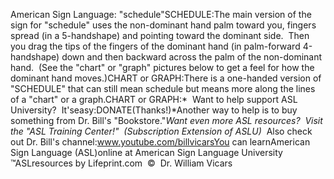 American Sign Language: "schedule"SCHEDULE:The main version of the sign for "schedule" uses the non-dominant 
			hand palm toward you, fingers spread (in a 5-handshape) and pointing 
			toward the dominant side.  Then you drag the tips of the 
			fingers of the dominant hand (in palm-forward 4-handshape) down and 
			then backward across the palm of the non-dominant hand.  (See 
			the "chart" or "graph" pictures below to get a feel for how the 
			dominant hand moves.)CHART or GRAPH:There is a one-handed version of "SCHEDULE" that can still mean 
			schedule but means more along the lines of a "chart" or a graph.CHART or GRAPH:* 
Want to help support ASL University?  It'seasy:DONATE(Thanks!)*Another way to help is to buy something from Dr. Bill's "Bookstore."*Want even more ASL resources?  Visit the "ASL Training Center!"  (Subscription 
Extension of ASLU)*  Also check out Dr. Bill's channel:www.youtube.com/billvicarsYou can learnAmerican Sign Language (ASL)online at American Sign Language University ™ASLresources by Lifeprint.com  ©  Dr. William Vicars